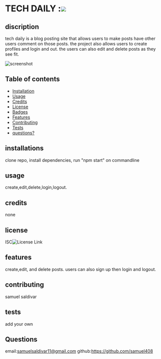 # TECH DAILY :![](https://img.shields.io/badge/license-ISC-green)

   
## discription 
  tech daily is a blog posting site that allows users to make posts have other users comment on those posts. the project also allows users to create profiles and login and out. the users can also edit and delete posts as they see fit.

 ![screenshot](./screenshot.jpg)
## Table of contents 

* [Installation](#installation)
* [Usage](#usage)
* [Credits](#credits)
* [License](#license)
* [Badges](#badges)
* [Features](#features)
* [Contributing](#contributing)
* [Tests](#tests)
* [questions?](#questions?)


## installations 
clone repo, install dependencies, run "npm start" on commandline
## usage
  create,edit,delete,login,logout.

## credits 
none

## license
 ISC![License Link](https://opensource.org/licenses/ISC)


## features
 create,edit, and  delete posts. users can also sign up then login and logout.

## contributing 
samuel saldivar

## tests
 add your own 
 
## Questions
email:samuelsaldivar11@gmail.com
github:https://github.com/samuel408
